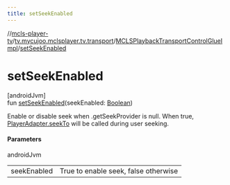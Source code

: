 ```yaml
---
title: setSeekEnabled
---
```

//[mcls-player-tv](../../../index.html)/[tv.mycujoo.mclsplayer.tv.transport](../index.html)/[MCLSPlaybackTransportControlGlueImpl](index.html)/[setSeekEnabled](set-seek-enabled.html)



# setSeekEnabled



[androidJvm]\
fun [setSeekEnabled](set-seek-enabled.html)(seekEnabled: [Boolean](https://kotlinlang.org/api/latest/jvm/stdlib/kotlin/-boolean/index.html))



Enable or disable seek when .getSeekProvider is null. When true, [PlayerAdapter.seekTo](https://developer.android.com/reference/kotlin/androidx/leanback/media/PlayerAdapter.html#seekto) will be called during user seeking.



#### Parameters


androidJvm

| | |
|---|---|
| seekEnabled | True to enable seek, false otherwise |




